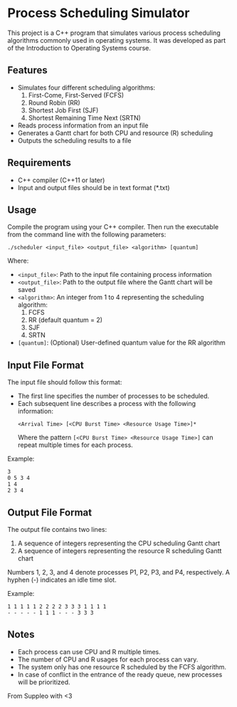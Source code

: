 # Process Scheduling Simulator

This project is a C++ program that simulates various process scheduling algorithms commonly used in operating systems. It was developed as part of the Introduction to Operating Systems course.

## Features

- Simulates four different scheduling algorithms:
  1. First-Come, First-Served (FCFS)
  2. Round Robin (RR)
  3. Shortest Job First (SJF)
  4. Shortest Remaining Time Next (SRTN)
- Reads process information from an input file
- Generates a Gantt chart for both CPU and resource (R) scheduling
- Outputs the scheduling results to a file

## Requirements

- C++ compiler (C++11 or later)
- Input and output files should be in text format (*.txt)

## Usage

Compile the program using your C++ compiler. Then run the executable from the command line with the following parameters:

```
./scheduler <input_file> <output_file> <algorithm> [quantum]
```

Where:
- `<input_file>`: Path to the input file containing process information
- `<output_file>`: Path to the output file where the Gantt chart will be saved
- `<algorithm>`: An integer from 1 to 4 representing the scheduling algorithm:
  1. FCFS
  2. RR (default quantum = 2)
  3. SJF
  4. SRTN
- `[quantum]`: (Optional) User-defined quantum value for the RR algorithm

## Input File Format

The input file should follow this format:
- The first line specifies the number of processes to be scheduled.
- Each subsequent line describes a process with the following information:
  ```
  <Arrival Time> [<CPU Burst Time> <Resource Usage Time>]*
  ```
  Where the pattern `[<CPU Burst Time> <Resource Usage Time>]` can repeat multiple times for each process.

Example:
```
3
0 5 3 4
1 4
2 3 4
```

## Output File Format

The output file contains two lines:
1. A sequence of integers representing the CPU scheduling Gantt chart
2. A sequence of integers representing the resource R scheduling Gantt chart

Numbers 1, 2, 3, and 4 denote processes P1, P2, P3, and P4, respectively. A hyphen (-) indicates an idle time slot.

Example:
```
1 1 1 1 1 2 2 2 2 3 3 3 1 1 1 1
- - - - - 1 1 1 - - - 3 3 3
```

## Notes

- Each process can use CPU and R multiple times.
- The number of CPU and R usages for each process can vary.
- The system only has one resource R scheduled by the FCFS algorithm.
- In case of conflict in the entrance of the ready queue, new processes will be prioritized.

From Suppleo with <3

